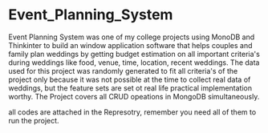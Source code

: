# Event_Planning_System
Event Planning System was one of my college projects using MonoDB and Thinkinter to build an window application software that helps couples and family plan weddings by getting budget estimation on all important criteria's during weddings like food, venue, time, location, recent weddings.
The data used for this project was randomly generated to fit all criteria's of the project only because it was not possible at the time to collect real data of weddings, but the feature sets are set ot real life practical implementation worthy.
The Project covers all CRUD opeations in MongoDB simultaneously.

all codes are attached in the Represotry, remember you need all of them to run the project. 
